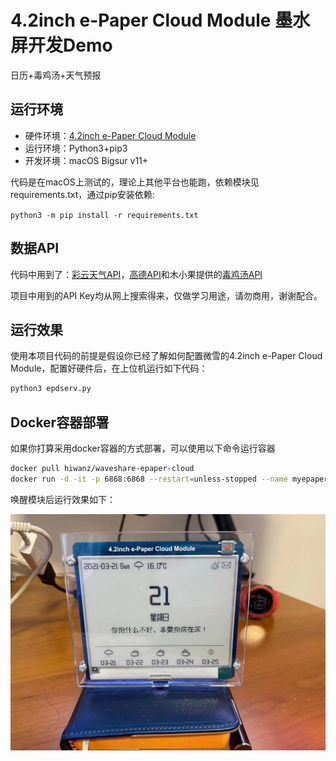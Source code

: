 # 4.2inch e-Paper Cloud Module 墨水屏开发Demo

日历+毒鸡汤+天气预报

## 运行环境

- 硬件环境：[4.2inch e-Paper Cloud Module](https://www.waveshare.net/wiki/4.2inch_e-Paper_Cloud_Module)
- 运行环境：Python3+pip3
- 开发环境：macOS Bigsur v11+

代码是在macOS上测试的，理论上其他平台也能跑，依赖模块见requirements.txt，通过pip安装依赖:

`python3 -m pip install -r requirements.txt`

## 数据API

代码中用到了：[彩云天气API](https://open.caiyunapp.com/%E5%BD%A9%E4%BA%91%E5%A4%A9%E6%B0%94_API_%E4%B8%80%E8%A7%88%E8%A1%A8)，[高德API](https://developer.amap.com/)和木小果提供的[毒鸡汤API](https://api.muxiaoguo.cn/api/dujitang)

项目中用到的API Key均从网上搜索得来，仅做学习用途，请勿商用，谢谢配合。

## 运行效果

使用本项目代码的前提是假设你已经了解如何配置微雪的4.2inch e-Paper Cloud Module，配置好硬件后，在上位机运行如下代码：

```python
python3 epdserv.py
```

## Docker容器部署

如果你打算采用docker容器的方式部署，可以使用以下命令运行容器

```bash
docker pull hiwanz/waveshare-epaper-cloud
docker run -d -it -p 6868:6868 --restart=unless-stopped --name myepaperdemo hiwanz/waveshare-epaper-cloud
```

唤醒模块后运行效果如下：

![demo](demo.jpg)
